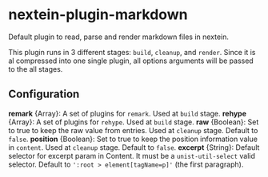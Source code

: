# nextein-plugin-markdown

Default plugin to read, parse and render markdown files in nextein.

This plugin runs in 3 different stages: `build`, `cleanup`, and `render`. Since it is al compressed into one single plugin, all options arguments will be passed to the all stages.

## Configuration

**remark** {Array}: A set of plugins for `remark`. Used at `build` stage.
**rehype** {Array}: A set of plugins for `rehype`. Used at `build` stage.
**raw** {Boolean}: Set to true to keep the raw value from entries. Used at `cleanup` stage. Default to `false`.
**position** {Boolean}: Set to true to keep the position information value in `content`. Used at `cleanup` stage. Default to `false`.
**excerpt** {String}: Default selector for excerpt param in Content. It must be a `unist-util-select` valid selector. Default to `':root > element[tagName=p]'` (the first paragraph).
 